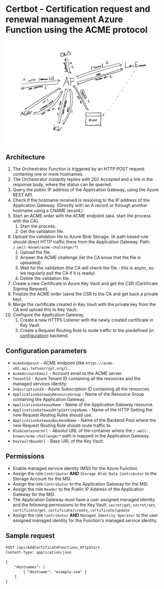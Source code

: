 # Certbot - Certification request and renewal management Azure Function using the ACME protocol

![Architecture](certbot.jpg)

## Architecture

1. The Orchestrator Function is triggered by an HTTP POST request contaning one or more hostnames.
2. The Orchestrator instantly replies with 202 Accepted and a link in the response body, where the status can be queried.
3. Query the public IP address of the Application Gateway, using the Azure REST API.
4. Check if the hostname received is resolving to the IP address of the Application Qateway. (Directly with an A record or through another hostname using a CNAME record.)
5. Start an ACME order with the ACME endpoint (aka. start the process with the CA).
    1. Start the process.
    2. Get the validation file.
6. Upload the validation file to Azure Blob Storage. (A path based rule should direct HTTP traffic there from the Application Gateway. Path: `/.well-known/acme-challenge/*`)
    1. Upload the file.
    2. Answer the ACME challenge (let the CA know thet the file is uploaded).
    3. Wait for the validation (the CA will check the file - this is async, so we regularly poll the CA if it is ready).
    4. Delete the validation file.
7. Create a new Certificate in Azure Key Vault and get the CSR (Certificate Signing Request).
8. Finalize the ACME order (send the CSR to the CA and get back a private key).
9. Merge the certificate created in Key Vault with the private key from the CA and upload this to Key Vault.
10. Configure the Application Gateway.
    1. Create a new HTTPS Listener with the newly created certificate in Key Vault.
    2. Create a Request Routing Rule to route traffic to the predefined (in [configuration](#configuration-parameters)) backend.

## Configuration parameters

- `AcmeEndpoint` - ACME endpoint (like `https://acme-v02.api.letsencrypt.org/`).
- `AcmeAccountEmail` - Account email to the ACME server.
- `TenantId` - Azure Tenant ID containing all the resources and the managed services identity.
- `SubscriptionId` - Azure Subscription ID containing all the resources.
- `ApplicationGatewayResourceGroup` - Name of the Resource Group containing the Application Gateway.
- `ApplicationGatewayName` - Name of the Application Gateway resource.
- `ApplicationGatewayHttpSettingsName` - Name of the HTTP Setting the new Request Routing Rules should use.
- `ApplicationGatewayBackendName` - Name of the Backend Pool where the new Request Routing Rule should route traffic to.
- `BlobContainerUrl` - Absolut URL of the container where the `/.well-known/acme-challenge/*` path is mapped in the Application Gateway.
- `KeyVaultBaseUrl` - Base URL of the Key Vault.

## Permissions

- Enable managed service identity (MSI) for the Azure Function.
- Assign the role `Contributor` **AND** `Storage Blob Data Contributor` to the Storage Account for the MSI.
- Assign the role `Contributor` to the Application Gateway for the MSI.
- Assign the role `Reader` to the Public IP Address of the Application Gateway for the MSI.
- The Application Gateway must have a user assigned managed identity and the following permissions to the Key Vault: `secret/get`, `secret/set`, `certificate/get`, `certificate/create`, `certificate/update`
- Assign the role `Contributor` **AND** `Managed Identity Operator` to the user assigned managed identity for the Function's managed service identity.

## Sample request

```http
POST /api/AddCertificateFunctions_HttpStart
Content-Type: application/json

{
    "Hostnames": [
        { "Hostname": "example.com" }
    ]
}
```
